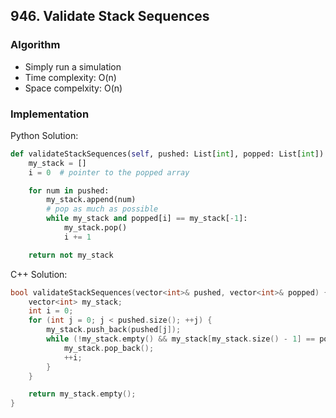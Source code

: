## 946. Validate Stack Sequences
### Algorithm
- Simply run a simulation
- Time complexity: O(n)
- Space compelxity: O(n)
### Implementation
Python Solution:
```python
def validateStackSequences(self, pushed: List[int], popped: List[int]) -> bool:
    my_stack = []
    i = 0  # pointer to the popped array

    for num in pushed:
        my_stack.append(num)
        # pop as much as possible
        while my_stack and popped[i] == my_stack[-1]:
            my_stack.pop()
            i += 1

    return not my_stack
```
C++ Solution:
```cpp
bool validateStackSequences(vector<int>& pushed, vector<int>& popped) {
    vector<int> my_stack;
    int i = 0;
    for (int j = 0; j < pushed.size(); ++j) {
        my_stack.push_back(pushed[j]);
        while (!my_stack.empty() && my_stack[my_stack.size() - 1] == popped[i]) {
            my_stack.pop_back();
            ++i;
        }
    }

    return my_stack.empty();
}
```